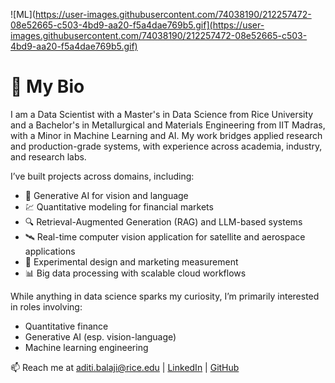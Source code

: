 ![ML](https://user-images.githubusercontent.com/74038190/212257472-08e52665-c503-4bd9-aa20-f5a4dae769b5.gif](https://user-images.githubusercontent.com/74038190/212257472-08e52665-c503-4bd9-aa20-f5a4dae769b5.gif)
# 💼 My Bio

I am a Data Scientist with a Master's in Data Science from Rice University and a Bachelor's in Metallurgical and Materials Engineering from IIT Madras, with a Minor in Machine Learning and AI. My work bridges applied research and production-grade systems, with experience across academia, industry, and research labs.

I’ve built projects across domains, including:
- 🧠 Generative AI for vision and language
- 💹 Quantitative modeling for financial markets
- 🔍 Retrieval-Augmented Generation (RAG) and LLM-based systems
- 🛰️ Real-time computer vision application for satellite and aerospace applications
- 🧪 Experimental design and marketing measurement
- 📊 Big data processing with scalable cloud workflows

While anything in data science sparks my curiosity, I’m primarily interested in roles involving:
- Quantitative finance  
- Generative AI (esp. vision-language)  
- Machine learning engineering  

📫 Reach me at [aditi.balaji@rice.edu](mailto:aditi.balaji@rice.edu) | [LinkedIn](https://linkedin.com/in/aditibalaji) | [GitHub](https://github.com/Aditi-balaji-13)


<!--
**Aditi-balaji-13/Aditi-balaji-13** is a ✨ _special_ ✨ repository because its `README.md` (this file) appears on your GitHub profile.

Here are some ideas to get you started:

- 🔭 I’m currently working on ...
- 🌱 I’m currently learning ...
- 👯 I’m looking to collaborate on ...
- 🤔 I’m looking for help with ...
- 💬 Ask me about ...
- 📫 How to reach me: ...
- 😄 Pronouns: ...
- ⚡ Fun fact: ...
-->
